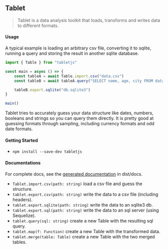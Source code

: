 ## Tablet

> Tablet is a data analysis toolkit that loads, transforms and writes data to different formats. 

#### Usage

A typical example is loading an arbitrary csv file, converting it to sqlite, running a query and storing the result in another sqlite database.

```typescript
import { Table } from "tabletjs"

const main = async () => {    
    const tableA = await Table.import.csv("data.csv")
    const tableB = await tableA.query("SELECT name, age, city FROM data")

    tableB.export.sqlite("db.sqlite3")
}

main()
```

Tablet tries to accurately guess your data structure like dates, numbers, booleans and strings so you can query them directly. It is pretty good at guessing formats through sampling, including currency formats and odd date formats.

#### Getting Started

- `npm install --save-dev tabletjs`

#### Documentations

For complete docs, see the [generated documentation](https://rawgit.com/koenbok/tablet/master/dist/docs/index.html) in dist/docs.

- `Tablet.import.csv(path: string)` load a csv file and guess the structure.
- `tablet.export.csv(path: string)` write the data to a csv file (including headers).
- `tablet.export.sqlite(path: string)` write the data to an sqlite3 db.
- `tablet.export.sql(path: string)` write the data to an sql server (using Sequelize).
- `tablet.query(sql: string)` create a new Table with the resulting sql query.
- `tablet.map(f: Function)` create a new Table with the transformed data.
- `tablet.merge(table: Table)` create a new Table with the two merged tables.